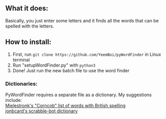 ## What it does:
Basically, you just enter some letters and it finds all the words that can be spelled with the letters.
## How to install:
1. First, run `git clone https://github.com/YeemBoi/pyWordFinder` in Linux terminal
2. Run "setupWordFinder.py" with `python3`
3. Done! Just run the new batch file to use the word finder
### Dictionaries:
PyWordFinder requires a separate file as a dictionary. My suggestions include:<br>
[Mielestronk's "Corncob" list of words with British spelling](http://www.mieliestronk.com/corncob_caps.txt)<br>
[jonbcard's scrabble-bot dictionary](https://github.com/jonbcard/scrabble-bot/blob/master/src/dictionary.txt)
